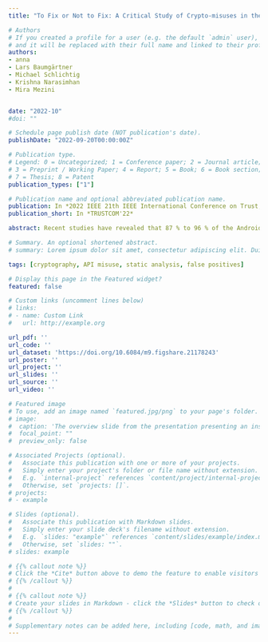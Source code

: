 ```yaml
---
title: "To Fix or Not to Fix: A Critical Study of Crypto-misuses in the Wild"

# Authors
# If you created a profile for a user (e.g. the default `admin` user), write the username (folder name) here 
# and it will be replaced with their full name and linked to their profile.
authors:
- anna
- Lars Baumgärtner
- Michael Schlichtig
- Krishna Narasimhan
- Mira Mezini


date: "2022-10"
#doi: ""

# Schedule page publish date (NOT publication's date).
publishDate: "2022-09-20T00:00:00Z"

# Publication type.
# Legend: 0 = Uncategorized; 1 = Conference paper; 2 = Journal article;
# 3 = Preprint / Working Paper; 4 = Report; 5 = Book; 6 = Book section;
# 7 = Thesis; 8 = Patent
publication_types: ["1"]

# Publication name and optional abbreviated publication name.
publication: In *2022 IEEE 21th IEEE International Conference on Trust, Security and Privacy in Computing and Communications* 
publication_short: In *TRUSTCOM'22*

abstract: Recent studies have revealed that 87 % to 96 % of the Android apps using cryptographic APIs have a misuse which may cause security vulnerabilities. As previous studies did not conduct a qualitative examination of the validity and severity of the findings, our objective was to understand the findings in more depth. We analyzed a set of 936 open-source Java applications for cryptographic misuses. Our study reveals that 88.10 % of the analyzed applications fail to use cryptographic APIs securely. Through our manual analysis of a random sample, we gained new insights into effective false positives. For example, every fourth misuse of the frequently misused JCA class MessageDigest is an effective false positive due to its occurrence in a non-security context. As we wanted to gain deeper insights into the security implications of these misuses, we created an extensive vulnerability model for cryptographic API misuses. Our model includes previously undiscussed attacks in the context of cryptographic APIs such as DoS attacks. This model reveals that nearly half of the misuses are of high severity, e.g., hard-coded credentials and potential Man-in-the-Middle attacks.

# Summary. An optional shortened abstract.
# summary: Lorem ipsum dolor sit amet, consectetur adipiscing elit. Duis posuere tellus ac convallis placerat. Proin tincidunt magna sed ex sollicitudin condimentum.

tags: [cryptography, API misuse, static analysis, false positives]

# Display this page in the Featured widget?
featured: false 

# Custom links (uncomment lines below)
# links:
# - name: Custom Link
#   url: http://example.org

url_pdf: ''
url_code: ''
url_dataset: 'https://doi.org/10.6084/m9.figshare.21178243'
url_poster: ''
url_project: ''
url_slides: ''
url_source: ''
url_video: ''

# Featured image
# To use, add an image named `featured.jpg/png` to your page's folder. 
# image:
#  caption: 'The overview slide from the presentation presenting an insecure code example, the approach to create the data set, the evaluation results, and future research ideas as well as the URL to the data set.'
#  focal_point: ""
#  preview_only: false

# Associated Projects (optional).
#   Associate this publication with one or more of your projects.
#   Simply enter your project's folder or file name without extension.
#   E.g. `internal-project` references `content/project/internal-project/index.md`.
#   Otherwise, set `projects: []`.
# projects:
# - example

# Slides (optional).
#   Associate this publication with Markdown slides.
#   Simply enter your slide deck's filename without extension.
#   E.g. `slides: "example"` references `content/slides/example/index.md`.
#   Otherwise, set `slides: ""`.
# slides: example

# {{% callout note %}}
# Click the *Cite* button above to demo the feature to enable visitors to import publication metadata into their reference management software.
# {{% /callout %}}
# 
# {{% callout note %}}
# Create your slides in Markdown - click the *Slides* button to check out the example.
# {{% /callout %}}
# 
# Supplementary notes can be added here, including [code, math, and images](https://wowchemy.com/docs/writing-markdown-latex/).
---
```

